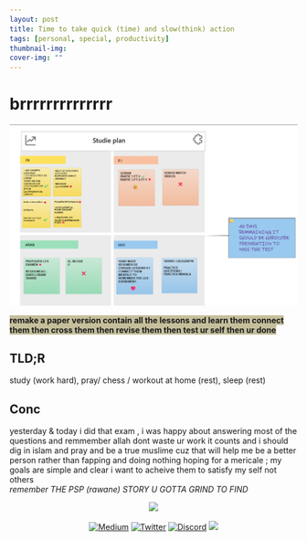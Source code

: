 ```yaml
---
layout: post
title: Time to take quick (time) and slow(think) action 
tags: [personal, special, productivity]
thumbnail-img: 
cover-img: ""
---
```

# brrrrrrrrrrrrrr

![](../assets/img/2022-04-17-TAKE-ACTION-DELAY-GRATIFICATION/2022-04-17-TAKE-ACTION-DELAY-GRATIFICATION0.png)

<span style="background-color: #C6BF9C;">**remake a paper version contain all the lessons and learn them connect them then cross them then revise them then test ur self then ur done**<span>


## TLD;R 

study (work hard), pray/ chess / workout at home (rest), sleep (rest)

## Conc 
yesterday & today i did that exam , i was happy about answering most of the questions and remmember allah dont waste ur work it counts and i should dig in islam and pray and be a true muslime cuz that will help me be a better person rather than fapping and doing nothing hoping for a mericale ; my goals are simple and clear i want to acheive them to satisfy my self not others  
*remember THE PSP (rawane) STORY U GOTTA GRIND TO FIND*

<p align="center">
    <img src="https://media.giphy.com/media/3oz8xD8KOjTwxGG1q0/giphy.gif">
</p>

<p align="center">
    <a href="https://thefamasgame.medium.com/">
    <img alt="Medium" src="https://img.shields.io/badge/Medium%20-%23000000.svg?&style=for-the-badge&logo=Medium&logoColor=white"/></a>
    <a href="https://twitter.com/ChabouAit">
    <img alt="Twitter" src="https://img.shields.io/badge/Twitter%20-%231DA1F2.svg?&style=for-the-badge&logo=Twitter&logoColor=white"/></a>
    <a href="https://discord.gg/rFC7u7VKc9">
    <img alt="Discord" src="https://img.shields.io/badge/Discord%20-%237289DA.svg?&style=for-the-badge&logo=discord&logoColor=white"/></a>
    <a href="https://github.com/amine123ait.gpg">
    <img src="https://img.shields.io/badge/pgp-0xD1C381399984AAB5-313131?style=for-the-badge" /></a>
</p>